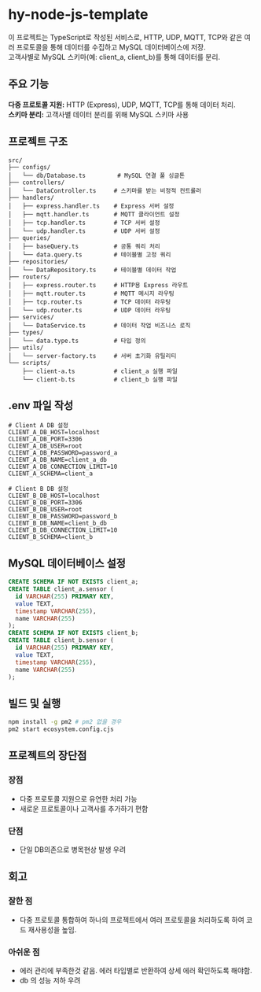 # hy-node-js-template

이 프로젝트는 TypeScript로 작성된 서비스로, HTTP, UDP, MQTT, TCP와 같은 여러 프로토콜을 통해 데이터를 수집하고 MySQL 데이터베이스에 저장.  
고객사별로 MySQL 스키마(예: client_a, client_b)를 통해 데이터를 분리.

## 주요 기능

**다중 프로토콜 지원:** HTTP (Express), UDP, MQTT, TCP를 통해 데이터 처리.  
**스키마 분리:** 고객사별 데이터 분리를 위해 MySQL 스키마 사용

## 프로젝트 구조

```
src/
├── configs/
│   └── db/Database.ts         # MySQL 연결 풀 싱글톤
├── controllers/
│   └── DataController.ts     # 스키마를 받는 비정적 컨트롤러
├── handlers/
│   ├── express.handler.ts    # Express 서버 설정
│   ├── mqtt.handler.ts       # MQTT 클라이언트 설정
│   ├── tcp.handler.ts        # TCP 서버 설정
│   └── udp.handler.ts        # UDP 서버 설정
├── queries/
│   ├── baseQuery.ts          # 공통 쿼리 처리
│   └── data.query.ts         # 테이블별 고정 쿼리
├── repositories/
│   └── DataRepository.ts     # 테이블별 데이터 작업
├── routers/
│   ├── express.router.ts     # HTTP용 Express 라우트
│   ├── mqtt.router.ts        # MQTT 메시지 라우팅
│   ├── tcp.router.ts         # TCP 데이터 라우팅
│   └── udp.router.ts         # UDP 데이터 라우팅
├── services/
│   └── DataService.ts        # 데이터 작업 비즈니스 로직
├── types/
│   └── data.type.ts          # 타입 정의
├── utils/
│   └── server-factory.ts     # 서버 초기화 유틸리티
└── scripts/
    ├── client-a.ts           # client_a 실행 파일
    └── client-b.ts           # client_b 실행 파일
```

## .env 파일 작성

```env
# Client A DB 설정
CLIENT_A_DB_HOST=localhost
CLIENT_A_DB_PORT=3306
CLIENT_A_DB_USER=root
CLIENT_A_DB_PASSWORD=password_a
CLIENT_A_DB_NAME=client_a_db
CLIENT_A_DB_CONNECTION_LIMIT=10
CLIENT_A_SCHEMA=client_a

# Client B DB 설정
CLIENT_B_DB_HOST=localhost
CLIENT_B_DB_PORT=3306
CLIENT_B_DB_USER=root
CLIENT_B_DB_PASSWORD=password_b
CLIENT_B_DB_NAME=client_b_db
CLIENT_B_DB_CONNECTION_LIMIT=10
CLIENT_B_SCHEMA=client_b
```

## MySQL 데이터베이스 설정

```sql
CREATE SCHEMA IF NOT EXISTS client_a;
CREATE TABLE client_a.sensor (
  id VARCHAR(255) PRIMARY KEY,
  value TEXT,
  timestamp VARCHAR(255),
  name VARCHAR(255)
);
CREATE SCHEMA IF NOT EXISTS client_b;
CREATE TABLE client_b.sensor (
  id VARCHAR(255) PRIMARY KEY,
  value TEXT,
  timestamp VARCHAR(255),
  name VARCHAR(255)
);
```

## 빌드 및 실행

```bash
npm install -g pm2 # pm2 없을 경우
pm2 start ecosystem.config.cjs
```

## 프로젝트의 장단점

### 장점

- 다중 프로토콜 지원으로 유연한 처리 가능
- 새로운 프로토콜이나 고객사를 추가하기 편함

### 단점

- 단일 DB의존으로 병목현상 발생 우려

## 회고

### 잘한 점

- 다중 프로토콜 통합하여 하나의 프로젝트에서 여러 프로토콜을 처리하도록 하여 코드 재사용성을 높임.

### 아쉬운 점

- 에러 관리에 부족한것 같음. 에러 타입별로 반환하여 상세 에러 확인하도록 해야함.
- db 의 성능 저하 우려
